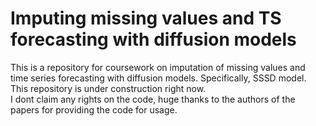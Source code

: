 # Imputing missing values and TS forecasting with diffusion models
This is a repository for coursework on imputation of missing values and time series forecasting with diffusion models. Specifically, SSSD model.  
This repository is under construction right now.  
I dont claim any rights on the code, huge thanks to the authors of the papers for providing the code for usage.

